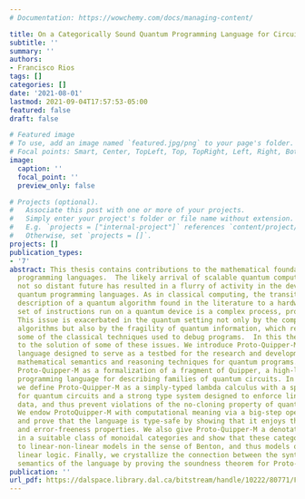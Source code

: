 ```yaml
---
# Documentation: https://wowchemy.com/docs/managing-content/

title: On a Categorically Sound Quantum Programming Language for Circuit Description
subtitle: ''
summary: ''
authors:
- Francisco Rios
tags: []
categories: []
date: '2021-08-01'
lastmod: 2021-09-04T17:57:53-05:00
featured: false
draft: false

# Featured image
# To use, add an image named `featured.jpg/png` to your page's folder.
# Focal points: Smart, Center, TopLeft, Top, TopRight, Left, Right, BottomLeft, Bottom, BottomRight.
image:
  caption: ''
  focal_point: ''
  preview_only: false

# Projects (optional).
#   Associate this post with one or more of your projects.
#   Simply enter your project's folder or file name without extension.
#   E.g. `projects = ["internal-project"]` references `content/project/deep-learning/index.md`.
#   Otherwise, set `projects = []`.
projects: []
publication_types:
- '7'
abstract: This thesis contains contributions to the mathematical foundations of quantum
  programming languages.  The likely arrival of scalable quantum computers in the
  not so distant future has resulted in a flurry of activity in the development of
  quantum programming languages. As in classical computing, the transition from a
  description of a quantum algorithm found in the literature to a hardware-specific
  set of instructions run on a quantum device is a complex process, prone to errors.
  This issue is exacerbated in the quantum setting not only by the complexity of quantum
  algorithms but also by the fragility of quantum information, which renders ineffective
  some of the classical techniques used to debug programs.  In this thesis, we contribute
  to the solution of some of these issues. We introduce Proto-Quipper-M, a new quantum  programming
  language designed to serve as a testbed for the research and development of sound
  mathematical semantics and reasoning techniques for quantum programs. We first present
  Proto-Quipper-M as a formalization of a fragment of Quipper, a high-level functional
  programming language for describing families of quantum circuits. In particular,
  we define Proto-Quipper-M as a simply-typed lambda calculus with a special type
  for quantum circuits and a strong type system designed to enforce linearity on quantum
  data, and thus prevent violations of the no-cloning property of quantum information.
  We endow ProtoQuipper-M with computational meaning via a big-step operational semantics
  and prove that the language is type-safe by showing that it enjoys the type-preservation
  and error-freeness properties. We also give Proto-Quipper-M a denotational semantics
  in a suitable class of monoidal categories and show that these categories give rise
  to linear-non-linear models in the sense of Benton, and thus models of intuitionistic
  linear logic. Finally, we crystallize the connection between the syntax and the
  semantics of the language by proving the soundness theorem for Proto-Quipper-M.
publication: ''
url_pdf: https://dalspace.library.dal.ca/bitstream/handle/10222/80771/FranciscoRios2021.pdf
---
```

